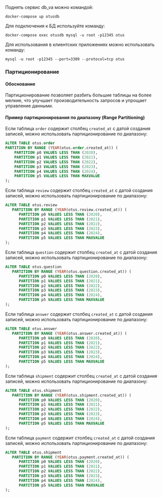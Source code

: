Поднять сервис db_va можно командой:

`docker-compose up otusdb`

Для подключения к БД используйте команду:

`docker-compose exec otusdb mysql -u root -p12345 otus`

Для использования в клиентских приложениях можно использовать команду:

`mysql -u root -p12345 --port=3309 --protocol=tcp otus`

### Партиционирование

#### Обоснование
Партиционирование позволяет разбить большие таблицы на более мелкие, что улучшает производительность запросов и упрощает управление данными.

#### Пример партиционирования по диапазону (Range Partitioning)
Если таблица `order` содержит столбец `created_at` с датой создания записей, можно использовать партиционирование по диапазону:

```sql
ALTER TABLE otus.order
PARTITION BY RANGE (YEAR(otus.order.created_at)) (
    PARTITION p0 VALUES LESS THAN (2020),
    PARTITION p1 VALUES LESS THAN (2021),
    PARTITION p2 VALUES LESS THAN (2022),
    PARTITION p3 VALUES LESS THAN (2023),
    PARTITION p4 VALUES LESS THAN (2024),
    PARTITION p5 VALUES LESS THAN MAXVALUE
);
```

Если таблица `review` содержит столбец `created_at` с датой создания записей, можно использовать партиционирование по диапазону:

```sql
ALTER TABLE otus.review
   PARTITION BY RANGE (YEAR(otus.review.created_at)) (
      PARTITION p0 VALUES LESS THAN (2020),
      PARTITION p1 VALUES LESS THAN (2021),
      PARTITION p2 VALUES LESS THAN (2022),
      PARTITION p3 VALUES LESS THAN (2023),
      PARTITION p4 VALUES LESS THAN (2024),
      PARTITION p5 VALUES LESS THAN MAXVALUE
);
```

Если таблица `question` содержит столбец `created_at` с датой создания записей, можно использовать партиционирование по диапазону:

```sql
ALTER TABLE otus.question
   PARTITION BY RANGE (YEAR(otus.question.created_at)) (
      PARTITION p0 VALUES LESS THAN (2020),
      PARTITION p1 VALUES LESS THAN (2021),
      PARTITION p2 VALUES LESS THAN (2022),
      PARTITION p3 VALUES LESS THAN (2023),
      PARTITION p4 VALUES LESS THAN (2024),
      PARTITION p5 VALUES LESS THAN MAXVALUE
);
```

Если таблица `answer` содержит столбец `created_at` с датой создания записей, можно использовать партиционирование по диапазону:

```sql
ALTER TABLE otus.answer
   PARTITION BY RANGE (YEAR(otus.answer.created_at)) (
      PARTITION p0 VALUES LESS THAN (2020),
      PARTITION p1 VALUES LESS THAN (2021),
      PARTITION p2 VALUES LESS THAN (2022),
      PARTITION p3 VALUES LESS THAN (2023),
      PARTITION p4 VALUES LESS THAN (2024),
      PARTITION p5 VALUES LESS THAN MAXVALUE
);
```

Если таблица `shipment` содержит столбец `created_at` с датой создания записей, можно использовать партиционирование по диапазону:

```sql
ALTER TABLE otus.shipment
   PARTITION BY RANGE (YEAR(otus.shipment.created_at)) (
      PARTITION p0 VALUES LESS THAN (2020),
      PARTITION p1 VALUES LESS THAN (2021),
      PARTITION p2 VALUES LESS THAN (2022),
      PARTITION p3 VALUES LESS THAN (2023),
      PARTITION p4 VALUES LESS THAN (2024),
      PARTITION p5 VALUES LESS THAN MAXVALUE
);
```


Если таблица `payment` содержит столбец `created_at` с датой создания записей, можно использовать партиционирование по диапазону:

```sql
ALTER TABLE otus.shipment
   PARTITION BY RANGE (YEAR(otus.payment.created_at)) (
      PARTITION p0 VALUES LESS THAN (2020),
      PARTITION p1 VALUES LESS THAN (2021),
      PARTITION p2 VALUES LESS THAN (2022),
      PARTITION p3 VALUES LESS THAN (2023),
      PARTITION p4 VALUES LESS THAN (2024),
      PARTITION p5 VALUES LESS THAN MAXVALUE
);
```